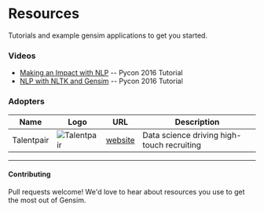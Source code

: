# Resources

Tutorials and example gensim applications to get you started.  

### Videos

* [Making an Impact with NLP](https://www.youtube.com/watch?v=oSSnDeOXTZQ) -- Pycon 2016 Tutorial
* [NLP with NLTK and Gensim](https://www.youtube.com/watch?v=itKNpCPHq3I) -- Pycon 2016 Tutorial

### Adopters


| Name                                   | Logo                                                                                                                           | URL                                                                                              | Description                                                                                                                                                                                                           |
|----------------------------------------|--------------------------------------------------------------------------------------------------------------------------------|--------------------------------------------------------------------------------------------------|-----------------------------------------------------------------------------------------------------------------------------------------------------------------------------------------------------------------------|
| Talentpair                            | ![Talentpair](https://avatars3.githubusercontent.com/u/8418395?v=3&s=100)                                                 | [website](//talentpair.com)                                                           | Data science driving high-touch recruiting                                                                                                                                                                                 |


-------

#### Contributing

Pull requests welcome! We'd love to hear about resources you use to get the most out of Gensim.